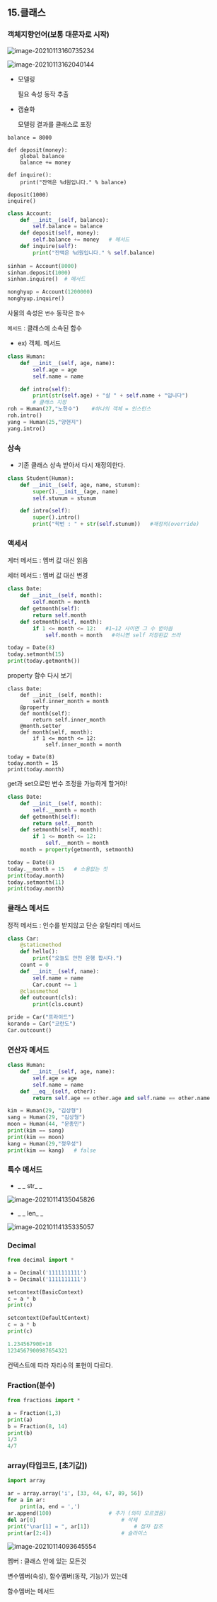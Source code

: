 ## 15.클래스

### 객체지향언어(보통 대문자로 시작)

![image-20210113160735234](C:\Users\hansoo\AppData\Roaming\Typora\typora-user-images\image-20210113160735234.png)

![image-20210113162040144](C:\Users\hansoo\AppData\Roaming\Typora\typora-user-images\image-20210113162040144.png)

- 모델링

  필요 속성 동작 추출

- 캡슐화

  모델링 결과를 클래스로 포장 

```
balance = 8000

def deposit(money):
    global balance
    balance += money

def inquire():
    print("잔액은 %d원입니다." % balance)

deposit(1000)
inquire()
```

```python
class Account:
    def __init__(self, balance):
        self.balance = balance
    def deposit(self, money):
        self.balance += money   # 메서드
    def inquire(self):
        print("잔액은 %d원입니다." % self.balance)
        
sinhan = Account(8000)
sinhan.deposit(1000)
sinhan.inquire()  # 메서드

nonghyup = Account(1200000)
nonghyup.inquire()
```



사물의 속성은 `변수` 동작은 `함수`

`메서드` : 클래스에 소속된 함수 

- ex) 객체. 메서드

```python
class Human:
    def __init__(self, age, name):
        self.age = age
        self.name = name

    def intro(self):
        print(str(self.age) + "살 " + self.name + "입니다")
        # 클래스 지정 
roh = Human(27,"노한수")    #하나의 객체 = 인스턴스
roh.intro()
yang = Human(25,"양현지")
yang.intro()
```



### 상속

- 기존 클래스 상속 받아서 다시 재정의한다.

```python
class Student(Human):
    def __init__(self, age, name, stunum):
        super().__init__(age, name)
        self.stunum = stunum

    def intro(self):
        super().intro()
        print("학번 : " + str(self.stunum))   #재정의(override)
```

### 액세서 

게터 메서드 : 멤버 값 대신 읽음

세터 메서드 : 멤버 값 대신 변경

```python
class Date:
    def __init__(self, month):
        self.month = month
    def getmonth(self):
        return self.month
    def setmonth(self, month):
        if 1 <= month <= 12:   #1~12 사이면 그 수 받아씀
            self.month = month   #아니면 self 저장된값 쓰라 

today = Date(8)
today.setmonth(15)
print(today.getmonth())
```

property 함수 다시 보기 

```
class Date:
    def __init__(self, month):
        self.inner_month = month
    @property
    def month(self):
        return self.inner_month
    @month.setter
    def month(self, month):
        if 1 <= month <= 12:
            self.inner_month = month

today = Date(8)
today.month = 15
print(today.month)
```

get과 set으로만 변수 조정을 가능하게 할거야!

```python
class Date:
    def __init__(self, month):
        self.__month = month
    def getmonth(self):
        return self.__month
    def setmonth(self, month):
        if 1 <= month <= 12:
            self.__month = month
    month = property(getmonth, setmonth)

today = Date(8)
today.__month = 15   # 소용없는 짓 
print(today.month)
today.setmonth(11)
print(today.month)
```



### 클래스 메서드

정적 메서드 : 인수를 받지않고 단순 유틸리티 메서드



```python
class Car:
    @staticmethod
    def hello():
        print("오늘도 안전 운행 합시다.")
    count = 0
    def __init__(self, name):
        self.name = name
        Car.count += 1
    @classmethod
    def outcount(cls):
        print(cls.count)

pride = Car("프라이드")
korando = Car("코란도")
Car.outcount()
```



### 연산자 메서드

```python
class Human:
    def __init__(self, age, name):
        self.age = age
        self.name = name
    def __eq__(self, other):
        return self.age == other.age and self.name == other.name

kim = Human(29, "김상형")
sang = Human(29, "김상형")
moon = Human(44, "문종민")
print(kim == sang)
print(kim == moon)
kang = Human(29,"정우성")
print(kim == kang)   # false
```







### 특수 메서드

- _ _ str_ _ 

![image-20210114135045826](C:\Users\hansoo\AppData\Roaming\Typora\typora-user-images\image-20210114135045826.png)

- _ _ len_ _

![image-20210114135335057](C:\Users\hansoo\AppData\Roaming\Typora\typora-user-images\image-20210114135335057.png)

### Decimal

```python
from decimal import *

a = Decimal('1111111111')
b = Decimal('1111111111')

setcontext(BasicContext)
c = a * b
print(c)

setcontext(DefaultContext)
c = a * b
print(c)

1.23456790E+18
1234567900987654321
```

컨텍스트에 따라 자리수의 표현이 다르다. 



### Fraction(분수)

```python
from fractions import *

a = Fraction(1,3)
print(a)
b = Fraction(8, 14)
print(b)
1/3
4/7
```



### array(타입코드, [초기값])

```python
import array

ar = array.array('i', [33, 44, 67, 89, 56])
for a in ar:
    print(a, end = ',')
ar.append(100)                  # 추가 (의미 모르겠음)
del ar[0]                       	# 삭제
print("\nar[1] = ", ar[1])      		# 첨자 참조
print(ar[2:4])                  	# 슬라이스

```

![image-20210114093645554](C:\Users\hansoo\AppData\Roaming\Typora\typora-user-images\image-20210114093645554.png)

멤버 : 클래스 안에 있는 모든것

변수멤버(속성), 함수멤버(동작, 기능)가 있는데 

함수멤버는 메서드 

